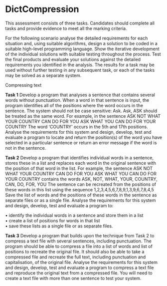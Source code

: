 # DictCompression

This assessment consists of three tasks.
Candidates should complete all tasks and provide evidence to meet all the marking criteria.

For the following scenario analyse the detailed requirements for each situation and, using suitable algorithms, design a solution to be coded in a suitable high-level programming language. Show the iterative development of the individual solutions with suitable testing throughout the process. Test the final products and evaluate your solutions against the detailed requirements you identified in the analysis.
The results for a task may be used without further testing in any subsequent task, or each of the tasks may be solved as a separate system.

Compressing text

**Task 1**
Develop a program that analyses a sentence that contains several words without punctuation. When a word in that sentence is input, the program identifies all of the positions where the word occurs in the sentence. The system should not be case sensitive: Ask. Ask, ASK should be treated as the same word.
For example, in the sentence
    ASK NOT WHAT YOUR COUNTRY CAN DO FOR YOU ASK WHAT YOU CAN DO FOR YOUR COUNTRY
The word ‘COUNTRY’ occurs in the 5th and 17th positions.
Analyse the requirements for this system and design, develop, test and evaluate a program to locate and return the position(s) of the word you have selected in a particular sentence or return an error message if the word is not in the sentence.

**Task 2**
Develop a program that identifies individual words in a sentence, stores these in a list and replaces each word in the original sentence with the position of that word in the list.
For example, the sentence
ASK NOT WHAT YOUR COUNTRY CAN DO FOR YOU ASK WHAT YOU CAN DO FOR YOUR COUNTRY
contains the words ASK, NOT, WHAT, YOUR, COUNTRY, CAN, DO, FOR, YOU
The sentence can be recreated from the positions of these words in this list using the sequence
    1,2,3,4,5,6,7,8,9,1,3,9,6,7,8,4,5
Save the list of words and the positions of these words in the sentence as separate files or as a single file.
Analyse the requirements for this system and design, develop, test and evaluate a program to:
  
  •	identify the individual words in a sentence and store them in a list   
  •	create a list of positions for words in that list  
  •	save these lists as a single file or as separate files.

**Task 3**
Develop a program that builds upon the technique from Task 2 to compress a text file with several sentences, including punctuation. The program should be able to compress a file into a list of words and list of positions to recreate the original file. It should also be able to take a compressed file and recreate the full text, including punctuation and capitalisation, of the original file.
Analyse the requirements for this system and design, develop, test and evaluate a program to compress a text file and reproduce the original text from a compressed file. You will need to create a text file with more than one sentence to test your system.
